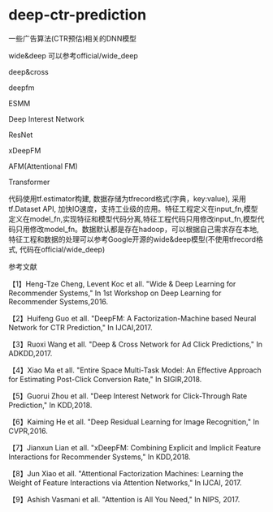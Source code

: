 # deep-ctr-prediction

一些广告算法(CTR预估)相关的DNN模型


wide&deep 可以参考official/wide_deep

deep&cross

deepfm

ESMM

Deep Interest Network

ResNet

xDeepFM

AFM(Attentional FM)

Transformer

代码使用tf.estimator构建, 数据存储为tfrecord格式(字典，key:value), 采用tf.Dataset API, 加快IO速度，支持工业级的应用。特征工程定义在input_fn,模型定义在model_fn,实现特征和模型代码分离,特征工程代码只用修改input_fn,模型代码只用修改model_fn。数据默认都是存在hadoop，可以根据自己需求存在本地, 特征工程和数据的处理可以参考Google开源的wide&deep模型(不使用tfrecord格式, 代码在official/wide_deep)

参考文献

【1】Heng-Tze Cheng, Levent Koc et all.   "Wide & Deep Learning for Recommender Systems,"   In 1st Workshop on Deep Learning for Recommender Systems,2016.

【2】Huifeng Guo et all.  "DeepFM: A Factorization-Machine based Neural Network for CTR Prediction," In IJCAI,2017.

【3】Ruoxi Wang et all.  "Deep & Cross Network for Ad Click Predictions,"  In ADKDD,2017.

【4】Xiao Ma et all.  "Entire Space Multi-Task Model: An Effective Approach for Estimating Post-Click Conversion Rate,"  In SIGIR,2018.

【5】Guorui Zhou et all.  "Deep Interest Network for Click-Through Rate Prediction," In KDD,2018.

【6】Kaiming He et all.  "Deep Residual Learning for Image Recognition," In CVPR,2016.

【7】Jianxun Lian et all.  "xDeepFM: Combining Explicit and Implicit Feature Interactions for Recommender Systems,"  In KDD,2018.

【8】Jun Xiao et all. "Attentional Factorization Machines: Learning the Weight of Feature Interactions via Attention Networks," In IJCAI, 2017.

【9】Ashish Vasmani et all.  "Attention is All You Need,"  In NIPS, 2017.